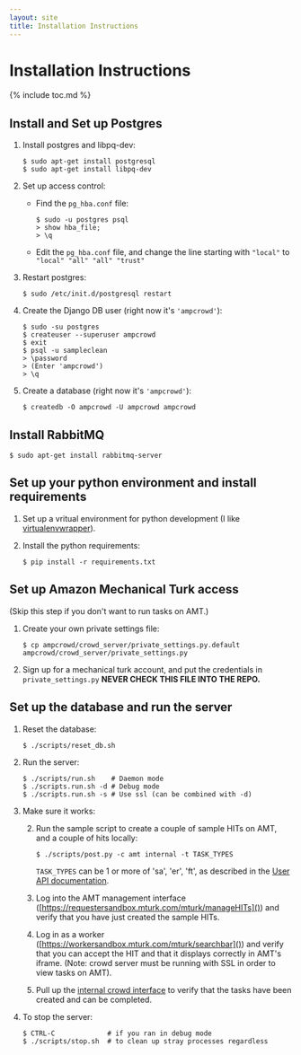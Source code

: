 ```yaml
---
layout: site
title: Installation Instructions
---
```


# Installation Instructions
{% include toc.md %}


## Install and Set up Postgres

1. Install postgres and libpq-dev:

       $ sudo apt-get install postgresql
       $ sudo apt-get install libpq-dev

1. Set up access control:

   * Find the `pg_hba.conf` file:

         $ sudo -u postgres psql
         > show hba_file;
         > \q

   * Edit the `pg_hba.conf` file, and change the line starting with `"local"` to
     `"local" "all" "all" "trust"`

1. Restart postgres:

       $ sudo /etc/init.d/postgresql restart

1. Create the Django DB user (right now it's `'ampcrowd'`):

       $ sudo -su postgres
       $ createuser --superuser ampcrowd
       $ exit
       $ psql -u sampleclean
       > \password
       > (Enter 'ampcrowd')
       > \q

1. Create a database (right now it's `'ampcrowd'`):

       $ createdb -O ampcrowd -U ampcrowd ampcrowd

## Install RabbitMQ

    $ sudo apt-get install rabbitmq-server

## Set up your python environment and install requirements

1. Set up a vritual environment for python development (I like
   [virtualenvwrapper](http://virtualenvwrapper.readthedocs.org/en/latest/)).

1. Install the python requirements:

       $ pip install -r requirements.txt

## Set up Amazon Mechanical Turk access
(Skip this step if you don't want to run tasks on AMT.)

1. Create your own private settings file:

       $ cp ampcrowd/crowd_server/private_settings.py.default ampcrowd/crowd_server/private_settings.py

1. Sign up for a mechanical turk account, and put the credentials in
   `private_settings.py` **NEVER CHECK THIS FILE INTO THE REPO.**

## Set up the database and run the server

1. Reset the database:

       $ ./scripts/reset_db.sh

1. Run the server:

       $ ./scripts/run.sh    # Daemon mode
       $ ./scripts.run.sh -d # Debug mode
       $ ./scripts.run.sh -s # Use ssl (can be combined with -d)

1. Make sure it works:

   2. Run the sample script to create a couple of sample HITs on AMT, and a
      couple of hits locally:

          $ ./scripts/post.py -c amt internal -t TASK_TYPES

      `TASK_TYPES` can be 1 or more of 'sa', 'er', 'ft', as described in the
      [User API documentation](/user_api.html).

   2. Log into the AMT management interface
      ([https://requestersandbox.mturk.com/mturk/manageHITs]()) and verify that
      you have just created the sample HITs.

   2. Log in as a worker ([https://workersandbox.mturk.com/mturk/searchbar]())
      and verify that you can accept the HIT and that it displays correctly in
      AMT's iframe. (Note: crowd server must be running with SSL in order to
      view tasks on AMT).

   2. Pull up the [internal crowd interface](https://127.0.0.1/crowds/internal)
      to verify that the tasks have been created and can be completed.

1. To stop the server:

       $ CTRL-C             # if you ran in debug mode
       $ ./scripts/stop.sh  # to clean up stray processes regardless